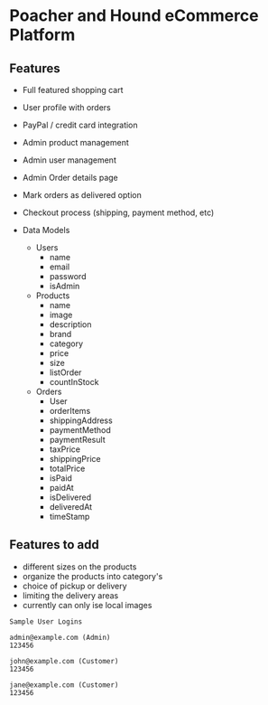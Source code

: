 # Poacher and Hound eCommerce Platform

## Features

- Full featured shopping cart
- User profile with orders
- PayPal / credit card integration
- Admin product management
- Admin user management
- Admin Order details page
- Mark orders as delivered option
- Checkout process (shipping, payment method, etc)

- Data Models
  - Users
    - name
    - email
    - password
    - isAdmin
  - Products
    - name
    - image
    - description
    - brand
    - category
    - price
    - size
    - listOrder
    - countInStock
  - Orders
    - User
    - orderItems
    - shippingAddress
    - paymentMethod
    - paymentResult
    - taxPrice
    - shippingPrice
    - totalPrice
    - isPaid
    - paidAt
    - isDelivered
    - deliveredAt
    - timeStamp

## Features to add

- different sizes on the products
- organize the products into category's
- choice of pickup or delivery
- limiting the delivery areas
- currently can only ise local images

```
Sample User Logins

admin@example.com (Admin)
123456

john@example.com (Customer)
123456

jane@example.com (Customer)
123456
```
